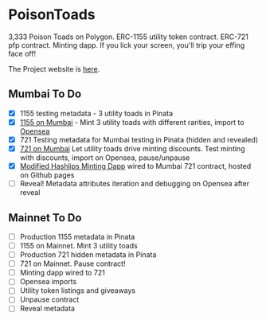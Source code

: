 # PoisonToads
3,333 Poison Toads on Polygon.  ERC-1155 utility token contract.  ERC-721 pfp contract.  Minting dapp.  If you lick your screen, you'll trip your effing face off!

The Project website is [here](https://www.capnganj.art/nft-collections/poison-toads).

## Mumbai To Do
- [x] 1155 testing metadata - 3 utility toads in Pinata
- [x] [1155 on Mumbai](https://mumbai.polygonscan.com/address/0x6adf29bf31540f2082ddf85b7fe55c92c191e420) - Mint 3 utility toads with different rarities, import to [Opensea](https://testnets.opensea.io/collection/poisontoadsutility)
- [x] 721 Testing metadata for Mumbai testing in Pinata (hidden and revealed)
- [x] [721 on Mumbai](https://mumbai.polygonscan.com/address/0xe6bda205de2f968271166C4b2650DefB38895De1)  Let utility toads drive minting discounts. Test minting with discounts, import on Opensea, pause/unpause
- [x] [Modified Hashlips Minting Dapp](https://capnganj.github.io/PoisonToadsDapp/) wired to Mumbai 721 contract, hosted on Github pages
- [ ] Reveal! Metadata attributes iteration and debugging on Opensea after reveal

## Mainnet To Do
- [ ] Production 1155 metadata in Pinata
- [ ] 1155 on Mainnet.  Mint 3 utility toads
- [ ] Production 721 hidden metadata in Pinata
- [ ] 721 on Mainnet.  Pause contract!
- [ ] Minting dapp wired to 721
- [ ] Opensea imports
- [ ] Utility token listings and giveaways
- [ ] Unpause contract
- [ ] Reveal metadata
